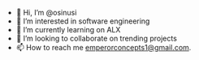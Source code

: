 - 👋 Hi, I’m @osinusi
- 👀 I’m interested in software engineering
- 🌱 I’m currently learning on ALX
- 💞️ I’m looking to collaborate on trending projects
- 📫 How to reach me emperorconcepts1@gmail.com.

<!---
osinusi/osinusi is a ✨ special ✨ repository because its `README.md` (this file) appears on your GitHub profile.
You can click the Preview link to take a look at your changes.
--->
